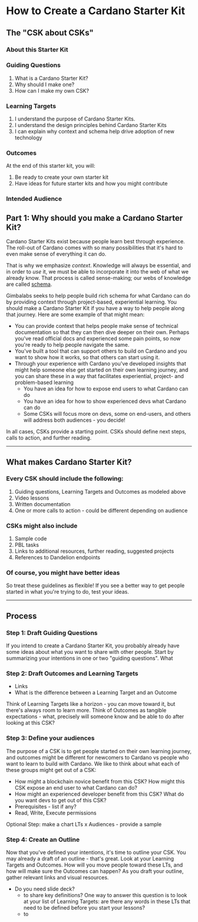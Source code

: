 # How to Create a Cardano Starter Kit
## The "CSK about CSKs"

### About this Starter Kit
### Guiding Questions
1. What is a Cardano Starter Kit?
2. Why should I make one?
3. How can I make my own CSK?

### Learning Targets
1. I understand the purpose of Cardano Starter Kits.
2. I understand the design principles behind Cardano Starter Kits
3. I can explain why context and schema help drive adoption of new technology

### Outcomes
At the end of this starter kit, you will:
1. Be ready to create your own starter kit
2. Have ideas for future starter kits and how you might contribute

### Intended Audience

## Part 1: Why should you make a Cardano Starter Kit?
Cardano Starter Kits exist because people learn best through experience. The roll-out of Cardano comes with so many possibilities that it's hard to even make sense of everything it can do.

That is why we emphasize *context*. Knowledge will always be essential, and in order to *use* it, we must be able to incorporate it into the web of what we already know. That process is called sense-making; our webs of knowledge are called [schema](https://blog.mindresearch.org/blog/schema-in-education). 

Gimbalabs seeks to help people build rich schema for what Cardano can do by providing context through project-based, experiential learning. You should make a Cardano Starter Kit if you have a way to help people along that journey. Here are some example of that might mean:
- You can provide context that helps people make sense of technical documentation so that they can then dive deeper on their own. Perhaps you've read official docs and experienced some pain points, so now you're ready to help people navigate the same.
- You've built a tool that can support others to build on Cardano and you want to show how it works, so that others can start using it.
- Through your experience with Cardano you've developed insights that might help someone else get started on their own learning journey, and you can share these in a way that facilitates experiential, project- and problem-based learning
    - You have an idea for how to expose end users to what Cardano can do
    - You have an idea for how to show experienced devs what Cardano can do
    - Some CSKs will focus more on devs, some on end-users, and others will address both audiences - you decide!

In all cases, CSKs provide a starting point. CSKs should define next steps, calls to action, and further reading.


---
## What makes Cardano Starter Kit?
### Every CSK should include the following:
1. Guiding questions, Learning Targets and Outcomes as modeled above
2. Video lessons
3. Written documentation
4. One or more calls to action - could be different depending on audience

### CSKs might also include
1. Sample code
2. PBL tasks
3. Links to additional resources, further reading, suggested projects
4. References to Dandelion endpoints

### Of course, you might have better ideas
So treat these guidelines as flexible! If you see a better way to get people started in what you're trying to do, test your ideas.


---

## Process
### Step 1: Draft Guiding Questions
If you intend to create a Cardano Starter Kit, you probably already have some ideas about what you want to share with other people. Start by summarizing your intentions in one or two "guiding questions". What 
### Step 2: Draft Outcomes and Learning Targets
- Links
- What is the difference between a Learning Target and an Outcome

Think of Learning Targets like a horizon - you can move toward it, but there's always room to learn more.
Think of Outcomes as tangible expectations - what, precisely will someone know and be able to do after looking at this CSK?

### Step 3: Define your audiences
The purpose of a CSK is to get people started on their own learning journey, and outcomes might be different for newcomers to Cardano vs people who want to learn to build with Cardano. We like to think about what each of these groups might get out of a CSK:
- How might a blockchain novice benefit from this CSK? How might this CSK expose an end user to what Cardano can do?
- How might an experienced developer benefit from this CSK? What do you want devs to get out of this CSK?
- Prerequisites - list if any?
- Read, Write, Execute permissions

Optional Step: make a chart LTs x Audiences - provide a sample

### Step 4: Create an Outline
Now that you've defined your intentions, it's time to outline your CSK. You may already a draft of an outline - that's great. Look at your Learning Targets and Outcomes. How will you move people toward these LTs, and how will make sure the Outcomes can happen? As you draft your outline, gather relevant links and visual resources. 
- Do you need slide deck?
    - to share key definitions? One way to answer this question is to look at your list of Learning Targets: are there any words in these LTs that need to be defined before you start your lessons?
    - to 
